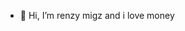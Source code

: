 - 👋 Hi, I’m renzy migz and i love money

<!---
renzymigz/renzymigz is a ✨ special ✨ repository because its `README.md` (this file) appears on your GitHub profile.
You can click the Preview link to take a look at your changes.
--->
